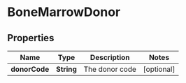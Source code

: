 

# BoneMarrowDonor


## Properties

| Name | Type | Description | Notes |
|------------ | ------------- | ------------- | -------------|
|**donorCode** | **String** | The donor code |  [optional] |




